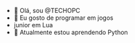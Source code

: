 - 👋 Olá, sou @TECHOPC
- 👀 Eu gosto de programar em jogos
- junior em Lua
- 🌱 Atualmente estou aprendendo Python
<!---  - 📫 --->

<!---
TECHOPC/TECHOPC is a ✨ special ✨ repository because its `README.md` (this file) appears on your GitHub profile.
You can click the Preview link to take a look at your changes.
--->
